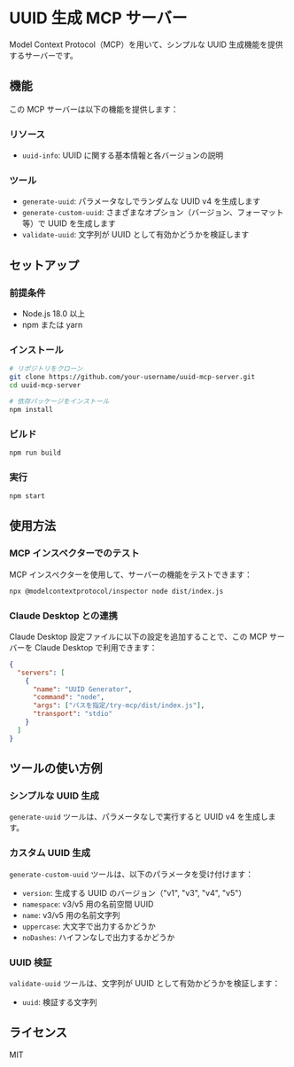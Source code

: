 # UUID 生成 MCP サーバー

Model Context Protocol（MCP）を用いて、シンプルな UUID 生成機能を提供するサーバーです。

## 機能

この MCP サーバーは以下の機能を提供します：

### リソース

- `uuid-info`: UUID に関する基本情報と各バージョンの説明

### ツール

- `generate-uuid`: パラメータなしでランダムな UUID v4 を生成します
- `generate-custom-uuid`: さまざまなオプション（バージョン、フォーマット等）で UUID を生成します
- `validate-uuid`: 文字列が UUID として有効かどうかを検証します

## セットアップ

### 前提条件

- Node.js 18.0 以上
- npm または yarn

### インストール

```bash
# リポジトリをクローン
git clone https://github.com/your-username/uuid-mcp-server.git
cd uuid-mcp-server

# 依存パッケージをインストール
npm install
```

### ビルド

```bash
npm run build
```

### 実行

```bash
npm start
```

## 使用方法

### MCP インスペクターでのテスト

MCP インスペクターを使用して、サーバーの機能をテストできます：

```bash
npx @modelcontextprotocol/inspector node dist/index.js
```

### Claude Desktop との連携

Claude Desktop 設定ファイルに以下の設定を追加することで、この MCP サーバーを Claude Desktop で利用できます：

```json
{
  "servers": [
    {
      "name": "UUID Generator",
      "command": "node",
      "args": ["パスを指定/try-mcp/dist/index.js"],
      "transport": "stdio"
    }
  ]
}
```

## ツールの使い方例

### シンプルな UUID 生成

`generate-uuid` ツールは、パラメータなしで実行すると UUID v4 を生成します。

### カスタム UUID 生成

`generate-custom-uuid` ツールは、以下のパラメータを受け付けます：

- `version`: 生成する UUID のバージョン（"v1", "v3", "v4", "v5"）
- `namespace`: v3/v5 用の名前空間 UUID
- `name`: v3/v5 用の名前文字列
- `uppercase`: 大文字で出力するかどうか
- `noDashes`: ハイフンなしで出力するかどうか

### UUID 検証

`validate-uuid` ツールは、文字列が UUID として有効かどうかを検証します：

- `uuid`: 検証する文字列

## ライセンス

MIT
